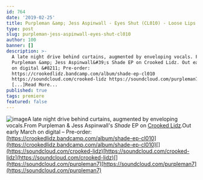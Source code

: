 ```yaml
---
id: 764
date: '2019-02-25'
title: Purpleman &amp; Jess Aspinwall - Eyes Shut (CL010) - Loose Lips
type: post
slug: purpleman-jess-aspinwall-eyes-shut-cl010
author: 100
banner: []
description: >-
  A late night drive behind curtains, augmented by enveloping vocals. From
  Purpleman &amp; Jess Aspinwall&#39;s Shade EP on Crooked Lidz. Out early March
  on digital &#8211; Pre-order:
  https://crookedlidz.bandcamp.com/album/shade-ep-cl010
  https://soundcloud.com/crooked-lidz https://soundcloud.com/purpleman7
  [...]Read More...
published: true
tags: premiere
featured: false
---
```

![image](../undefined)A late night drive behind curtains, augmented by enveloping vocals.From Purpleman & Jess Aspinwall's _Shade_ EP on [Crooked Lidz](https://soundcloud.com/crooked-lidz).Out early March on digital – Pre-order: [](https://crookedlidz.bandcamp.com/album/shade-ep-cl010)[https://crookedlidz.bandcamp.com/album/shade-ep-cl010](https://crookedlidz.bandcamp.com/album/shade-ep-cl010)[](https://soundcloud.com/crooked-lidz)[https://soundcloud.com/crooked-lidz](https://soundcloud.com/crooked-lidz)[](https://soundcloud.com/purpleman7)[https://soundcloud.com/purpleman7](https://soundcloud.com/purpleman7)